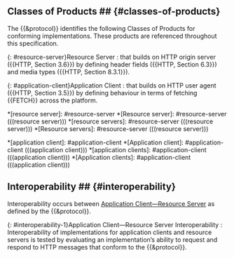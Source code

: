 ## Classes of Products ## {#classes-of-products}

The {{&protocol}} identifies the following Classes of Products for conforming implementations. These products are referenced throughout this specification.

{: #resource-server}Resource Server
: that builds on HTTP origin server ({{HTTP, Section 3.6}}) by defining header fields ({{HTTP, Section 6.3}}) and media types ({{HTTP, Section 8.3.1}}).

{: #application-client}Application Client
: that builds on HTTP user agent ({{HTTP, Section 3.5}}) by defining behaviour in terms of fetching {{FETCH}} across the platform.

*[resource server]: #resource-server
*[Resource server]: #resource-server (((resource server)))
*[resource servers]: #resource-server (((resource server)))
*[Resource servers]: #resource-server (((resource server)))

*[application client]: #application-client
*[Application client]: #application-client (((application client)))
*[application clients]: #application-client (((application client)))
*[Application clients]: #application-client (((application client)))

## Interoperability ## {#interoperability}

Interoperability occurs between [Application Client—Resource Server](#interoperability-1) as defined by the {{&protocol}}.

{: #interoperability-1}Application Client—Resource Server Interoperability
: Interoperability of implementations for application clients and resource servers is tested by evaluating an implementation’s ability to request and respond to HTTP messages that conform to the {{&protocol}}.
